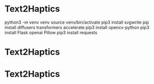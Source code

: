 # Text2Haptics
python3 -m venv venv
source venv/bin/activate
pip3 install svgwrite
pip install diffusers transformers accelerate
pip3 install opencv-python
pip3 install Flask openai Pillow
pip3 install requests
# Text2Haptics
# Text2Haptics
